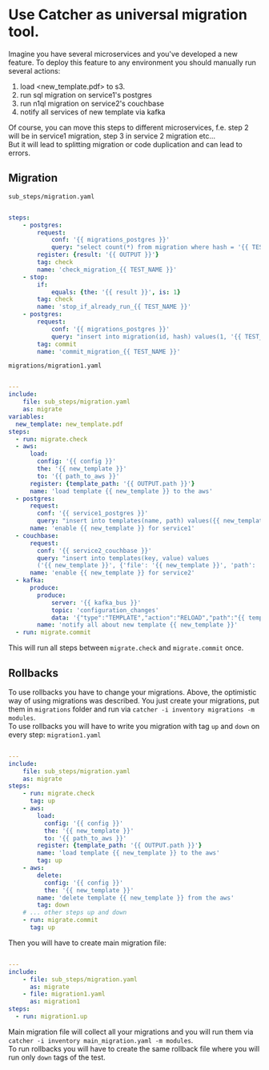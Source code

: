 # Use Catcher as universal migration tool.
Imagine you have several microservices and you've developed a new feature. To deploy
this feature to any environment you should manually run several actions:  
1. load <new_template.pdf> to s3.
2. run sql migration on service1's postgres
3. run n1ql migration on service2's couchbase
4. notify all services of new template via kafka

Of course, you can move this steps to different microservices, f.e. step 2 will be in service1
migration, step 3 in service 2 migration etc...  
But it will lead to splitting migration or code duplication and can lead to errors.  

## Migration
`sub_steps/migration.yaml`
```yaml

steps:
    - postgres:
        request:
            conf: '{{ migrations_postgres }}'
            query: "select count(*) from migration where hash = '{{ TEST_NAME }}';"
        register: {result: '{{ OUTPUT }}'}
        tag: check
        name: 'check_migration_{{ TEST_NAME }}'
    - stop: 
        if: 
            equals: {the: '{{ result }}', is: 1}
        tag: check
        name: 'stop_if_already_run_{{ TEST_NAME }}'
    - postgres:
        request:
            conf: '{{ migrations_postgres }}'
            query: "insert into migration(id, hash) values(1, '{{ TEST_NAME }}');"
        tag: commit
        name: 'commit_migration_{{ TEST_NAME }}'
```
`migrations/migration1.yaml`
```yaml

---
include: 
    file: sub_steps/migration.yaml
    as: migrate
variables:
  new_template: new_template.pdf
steps:
  - run: migrate.check
  - aws:
      load: 
        config: '{{ config }}'
        the: '{{ new_template }}'
        to: '{{ path_to_aws }}'
      register: {template_path: '{{ OUTPUT.path }}'}
      name: 'load template {{ new_template }} to the aws'
  - postgres:
      request:
        conf: '{{ service1_postgres }}'
        query: "insert into templates(name, path) values({{ new_template }}, {{template_path}});"
      name: 'enable {{ new_template }} for service1'
  - couchbase:
      request:
        conf: '{{ service2_couchbase }}'
        query: "insert into templates(key, value) values 
        ('{{ new_template }}', {'file': '{{ new_template }}', 'path': '{{ template_path }}' }"
      name: 'enable {{ new_template }} for service2'
  - kafka:
      produce:
        produce: 
            server: '{{ kafka_bus }}'
            topic: 'configuration_changes'
            data: '{"type":"TEMPLATE","action":"RELOAD","path":"{{ template_path}} }'
        name: 'notify all about new template {{ new_template }}'
  - run: migrate.commit
```
This will run all steps between `migrate.check` and `migrate.commit` once.

## Rollbacks
To use rollbacks you have to change your migrations. Above, the optimistic way of using 
migrations was described. You just create your migrations, put them in `migrations` folder
and run via `catcher -i inventory migrations -m modules`.  
To use rollbacks you will have to write you migration with tag `up` and `down` on every step:
`migration1.yaml`
```yaml

---
include:
    file: sub_steps/migration.yaml
    as: migrate
steps:
    - run: migrate.check
      tag: up
    - aws:
        load: 
          config: '{{ config }}'
          the: '{{ new_template }}'
          to: '{{ path_to_aws }}'
        register: {template_path: '{{ OUTPUT.path }}'}
        name: 'load template {{ new_template }} to the aws'
        tag: up
    - aws:
        delete: 
          config: '{{ config }}'
          the: '{{ new_template }}'
        name: 'delete template {{ new_template }} from the aws'
        tag: down
    # ... other steps up and down
    - run: migrate.commit
      tag: up
```
Then you will have to create main migration file:
```yaml

---
include:
    - file: sub_steps/migration.yaml
      as: migrate 
    - file: migration1.yaml
      as: migration1
steps:
  - run: migration1.up
```
Main migration file will collect all your migrations and you will run them via 
`catcher -i inventory main_migration.yaml -m modules`.  
To run rollbacks you will have to create the same rollback file where you will run
only `down` tags of the test.